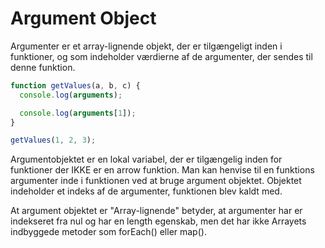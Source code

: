 # Argument Object

Argumenter er et array-lignende objekt, der er tilgængeligt inden i funktioner, og som indeholder værdierne af de argumenter, der sendes til denne funktion.

```js
function getValues(a, b, c) {
  console.log(arguments);

  console.log(arguments[1]);
}

getValues(1, 2, 3);
```
Argumentobjektet er en lokal variabel, der er tilgængelig inden for funktioner der IKKE er en arrow funktion. Man kan henvise til en funktions argumenter inde i funktionen ved at bruge  argument objektet. Objektet indeholder et indeks af de  argumenter, funktionen blev kaldt med.

At argument objektet er "Array-lignende" betyder, at argumenter har er indekseret fra nul og har en length egenskab, men det har ikke Arrayets indbyggede metoder som forEach() eller map().

